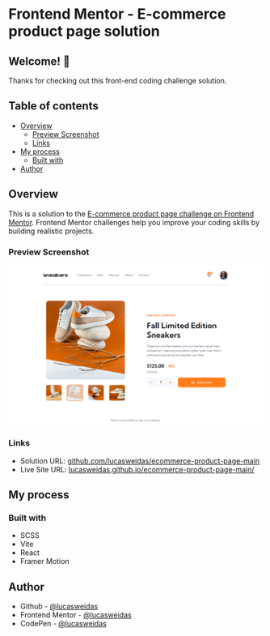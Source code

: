 # Frontend Mentor - E-commerce product page solution

## Welcome! 👋

Thanks for checking out this front-end coding challenge solution.

## Table of contents

- [Overview](#overview)
  - [Preview Screenshot](#preview-screenshot)
  - [Links](#links)
- [My process](#my-process)
  - [Built with](#built-with)
- [Author](#author)

## Overview

This is a solution to the [E-commerce product page challenge on Frontend Mentor](https://www.frontendmentor.io/challenges/ecommerce-product-page-UPsZ9MJp6). Frontend Mentor challenges help you improve your coding skills by building realistic projects.

### Preview Screenshot

![Preview for the E-commerce product page](./preview/desktop-preview.png)

### Links

- Solution URL: [github.com/lucasweidas/ecommerce-product-page-main](https://github.com/lucasweidas/ecommerce-product-page-main)
- Live Site URL: [lucasweidas.github.io/ecommerce-product-page-main/](https://lucasweidas.github.io/ecommerce-product-page-main/)

## My process

### Built with

- SCSS
- Vite
- React
- Framer Motion

## Author

- Github - [@lucasweidas](https://github.com/LucasWeidas)
- Frontend Mentor - [@lucasweidas](https://www.frontendmentor.io/profile/lucasweidas)
- CodePen - [@lucasweidas](https://codepen.io/lucasweidas)
